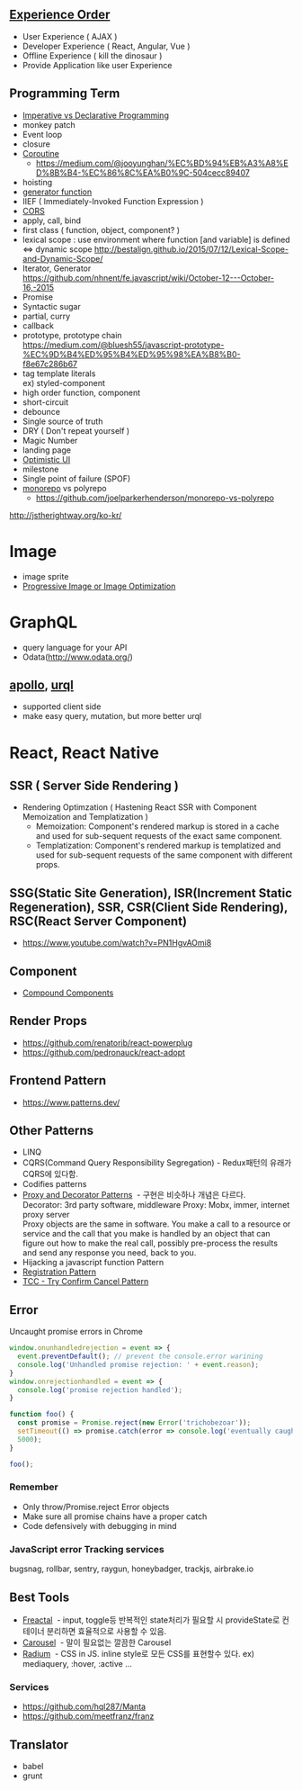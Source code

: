 ## [Experience Order](https://www.youtube.com/watch?v=0c9OC9NBsro)
- User Experience ( AJAX )
- Developer Experience ( React, Angular, Vue )
- Offline Experience ( kill the dinosaur )
- Provide Application like user Experience

## Programming Term
- [Imperative vs Declarative Programming](https://blog.webix.com/difference-between-declarative-and-imperative-programming-with-language-examples/)
- monkey patch
- Event loop
- closure
- [Coroutine](https://en.wikipedia.org/wiki/Coroutine)
  - https://medium.com/@jooyunghan/%EC%BD%94%EB%A3%A8%ED%8B%B4-%EC%86%8C%EA%B0%9C-504cecc89407
- hoisting
- [generator function](http://meetup.toast.com/posts/73)
- IIEF ( Immediately-Invoked Function Expression )
- [CORS](http://homoefficio.github.io/2015/07/21/Cross-Origin-Resource-Sharing/)
- apply, call, bind
- first class ( function, object, component? )
- lexical scope : use environment where function [and variable] is defined 
<=> dynamic scope
  http://bestalign.github.io/2015/07/12/Lexical-Scope-and-Dynamic-Scope/
- Iterator, Generator <br/>
  https://github.com/nhnent/fe.javascript/wiki/October-12---October-16,-2015
- Promise
- Syntactic sugar
- partial, curry
- callback
- prototype, prototype chain <br/>
  https://medium.com/@bluesh55/javascript-prototype-%EC%9D%B4%ED%95%B4%ED%95%98%EA%B8%B0-f8e67c286b67
- tag template literals <br/>
  ex) styled-component
- high order function, component
- short-circuit
- debounce
- Single source of truth
- DRY ( Don't repeat yourself )
- Magic Number
- landing page
- [Optimistic UI](https://www.apollographql.com/docs/react/recipes/authentication.html)
- milestone
- Single point of failure (SPOF)
- [monorepo](https://monorepo.tools/?fbclid=IwAR2ZTCTmoREVHRzHzmDD9IRenbXThz9WYqqwbKi33bNqlp3q_lcKQ8crCbI#distributed-task-execution) vs polyrepo
  - https://github.com/joelparkerhenderson/monorepo-vs-polyrepo  

http://jstherightway.org/ko-kr/

# Image
- image sprite
- [Progressive Image or Image Optimization](https://medium.com/@kyle.robert.gill/ridiculously-easy-image-optimization-with-gatsby-js-59d48e15db6e)


# GraphQL
- query language for your API
- Odata(http://www.odata.org/)

## [apollo](https://www.apollographql.com/), [urql](https://github.com/FormidableLabs/urql)
- supported client side
- make easy query, mutation, but more better urql

# React, React Native

## SSR ( Server Side Rendering )
- Rendering Optimzation ( Hastening React SSR with Component Memoization and Templatization )
  - Memoization: Component's rendered markup is stored in a cache and used for sub-sequent requests of 
  the exact same component.
  - Templatization: Component's rendered markup is templatized and used for sub-sequent requests of the 
  same component with different props.

## SSG(Static Site Generation), ISR(Increment Static Regeneration), SSR, CSR(Client Side Rendering), RSC(React Server Component)
- https://www.youtube.com/watch?v=PN1HgvAOmi8

## Component
- [Compound Components](https://www.youtube.com/watch?v=hEGg-3pIHlE)

## Render Props
- https://github.com/renatorib/react-powerplug
- https://github.com/pedronauck/react-adopt
## Frontend Pattern
- https://www.patterns.dev/

## Other Patterns
- LINQ
- CQRS(Command Query Responsibility Segregation) - Redux패턴의 유래가 CQRS에 있다함.
- Codifies patterns
- [Proxy and Decorator Patterns](https://lostechies.com/derickbailey/2012/03/29/proxies-and-decorators-in-javascript/)
  - 구현은 비슷하나 개념은 다르다. <br/>
  Decorator: 3rd party software, middleware
  Proxy: Mobx, immer, internet proxy server <br/>
  Proxy objects are the same in software. You make a call to a resource or service and the call that you make is handled by an object that can figure out how to make the real call, possibly pre-process the results and send any response you need, back to you.
- Hijacking a javascript function Pattern
- [Registration Pattern](https://www.youtube.com/watch?v=smBND2pwdUE)
- [TCC - Try Confirm Cancel Pattern](https://www.popit.kr/rest-%EA%B8%B0%EB%B0%98%EC%9D%98-%EA%B0%84%EB%8B%A8%ED%95%9C-%EB%B6%84%EC%82%B0-%ED%8A%B8%EB%9E%9C%EC%9E%AD%EC%85%98-%EA%B5%AC%ED%98%84-1%ED%8E%B8/)

## Error
Uncaught promise errors in Chrome
```javascript
window.onunhandledrejection = event => {
  event.preventDefault(); // prevent the console.error warining
  console.log('Unhandled promise rejection: ' + event.reason);
}
window.onrejectionhandled = event => {
  console.log('promise rejection handled');
}

function foo() {
  const promise = Promise.reject(new Error('trichobezoar'));
  setTimeout(() => promise.catch(error => console.log('eventually caught')),
  5000);
}

foo();
```
### Remember
- Only throw/Promise.reject Error objects
- Make sure all promise chains have a proper catch
- Code defensively with debugging in mind

### JavaScript error Tracking services
bugsnag, rollbar, sentry, raygun, honeybadger, trackjs, airbrake.io

## Best Tools
- [Freactal](https://github.com/FormidableLabs/freactal)
  - input, toggle등 반복적인 state처리가 필요할 시 provideState로 컨테이너 분리하면 효율적으로 사용할 수 있음.
- [Carousel](https://github.com/FormidableLabs/nuka-carousel)
  - 말이 필요없는 깔끔한 Carousel
- [Radium](https://github.com/FormidableLabs/radium)
  - CSS in JS. inline style로 모든 CSS를 표현할수 있다. ex) mediaquery, :hover, :active ...

### Services
- https://github.com/hql287/Manta
- https://github.com/meetfranz/franz

## Translator
- babel
- grunt
